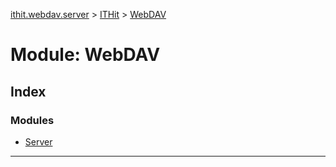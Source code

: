 [ithit.webdav.server](../README.md) > [ITHit](../modules/ithit.md) > [WebDAV](../modules/ithit.webdav.md)

# Module: WebDAV

## Index

### Modules

* [Server](ithit.webdav.server.md)

---

